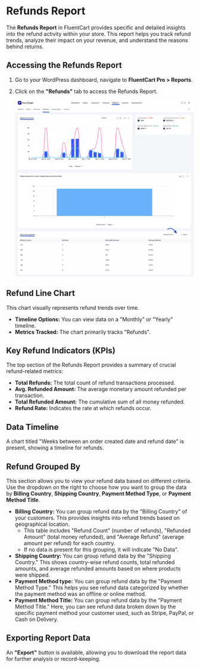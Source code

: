  # Refunds Report

The **Refunds Report** in FluentCart provides specific and detailed insights into the refund activity within your store. This report helps you track refund trends, analyze their impact on your revenue, and understand the reasons behind returns.

## Accessing the Refunds Report

1.  Go to your WordPress dashboard, navigate to **FluentCart Pro > Reports**.
2.  Click on the **"Refunds"** tab to access the Refunds Report.

    ![Screenshot of Refunds Report Page](/guide/public/images/reporting-analytics/refunds-report.png)

## Refund Line Chart

This chart visually represents refund trends over time.

* **Timeline Options:** You can view data on a "Monthly" or "Yearly" timeline.
* **Metrics Tracked:** The chart primarily tracks "Refunds".

## Key Refund Indicators (KPIs)

The top section of the Refunds Report provides a summary of crucial refund-related metrics:

* **Total Refunds:** The total count of refund transactions processed.
* **Avg. Refunded Amount:** The average monetary amount refunded per transaction.
* **Total Refunded Amount:** The cumulative sum of all money refunded.
* **Refund Rate:** Indicates the rate at which refunds occur.

## Data Timeline

A chart titled "Weeks between an order created date and refund date" is present, showing a timeline for refunds.

## Refund Grouped By

This section allows you to view your refund data based on different criteria. Use the dropdown on the right to choose how you want to group the data by **Billing Country**, **Shipping Country**, **Payment Method Type**, or **Payment Method Title**.

* **Billing Country:** You can group refund data by the "Billing Country" of your customers. This provides insights into refund trends based on geographical location.
    * This table includes "Refund Count" (number of refunds), "Refunded Amount" (total money refunded), and "Average Refund" (average amount per refund) for each country.
    * If no data is present for this grouping, it will indicate "No Data".
* **Shipping Country:** You can group refund data by the "Shipping Country." This shows country-wise refund counts, total refunded amounts, and average refunded amounts based on where products were shipped.
* **Payment Method type:** You can group refund data by the "Payment Method Type." This helps you see refund data categorized by whether the payment method was an offline or online method.
* **Payment Method Title:** You can group refund data by the "Payment Method Title." Here, you can see refund data broken down by the specific payment method your customer used, such as Stripe, PayPal, or Cash on Delivery.

## Exporting Report Data

An **"Export"** button is available, allowing you to download the report data for further analysis or record-keeping.

